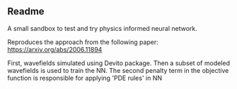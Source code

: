 ## Readme

A small sandbox to test and try physics informed neural network.

Reproduces the approach from the following paper: https://arxiv.org/abs/2006.11894

First, wavefields simulated using Devito package.
Then a subset of modeled wavefields is used to train the NN. The second penalty term in the objective function is responsible for applying 'PDE rules' in NN
